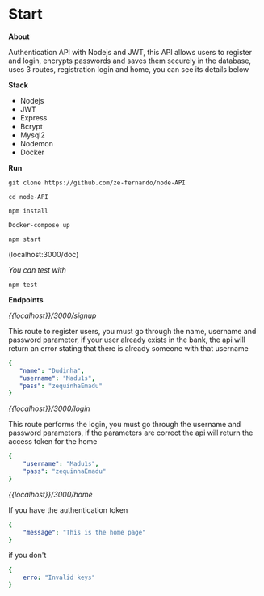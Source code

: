 # Start
 
 **About**

 Authentication API with Nodejs and JWT, this API allows users to register and login, encrypts passwords and saves them securely in the database, uses 3 routes, registration login and home, you can see its details below

 **Stack**
 * Nodejs
 * JWT
 * Express
 * Bcrypt
 * Mysql2
 * Nodemon
 * Docker

 **Run**

 `git clone https://github.com/ze-fernando/node-API`

 `cd node-API`

 `npm install`

 `Docker-compose up`

 `npm start` 

(localhost:3000/doc)

 *You can test with*
 
 `npm test`



 **Endpoints**

 *{{localhost}}/3000/signup*
 
This route to register users, you must go through the name, username and password parameter, if your user already exists in the bank, the api will return an error stating that there is already someone with that username

 ```yaml
 {
    "name": "Dudinha",
    "username": "Madu1s",
    "pass": "zequinhaEmadu"
 }
 ```

 *{{localhost}}/3000/login*
 
This route performs the login, you must go through the username and password parameters, if the parameters are correct the api will return the access token for the home 

```yaml
{
    "username": "Madu1s",
    "pass": "zequinhaEmadu"
}
```

*{{localhost}}/3000/home*

If you have the authentication token

```yaml
{
    "message": "This is the home page"
}
```

if you don't 

```yaml
{
    erro: "Invalid keys"
}
```
